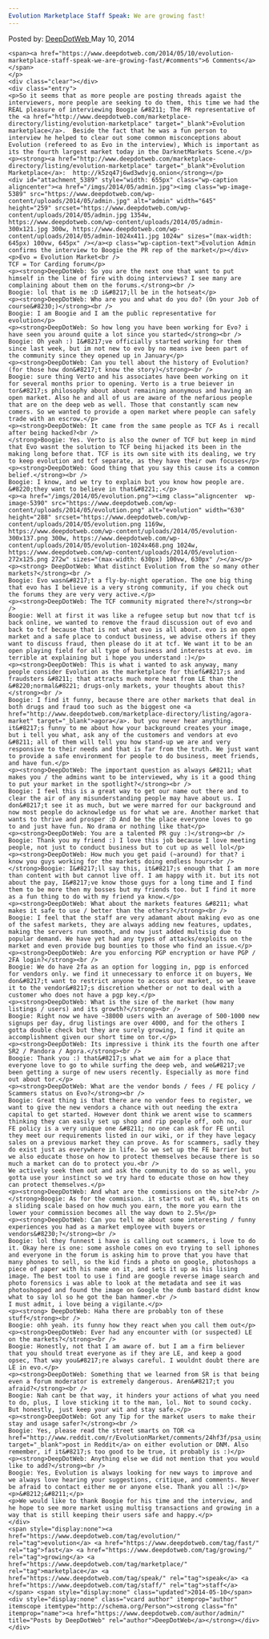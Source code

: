```yaml
---
Evolution Marketplace Staff Speak: We are growing fast!
---
```

<article class="post-listing post-5387 post type-post status-publish format-standard has-post-thumbnail hentry  tag-evolution tag-fast tag-growing tag-marketplace tag-speak tag-staff">
    <div class="post-inner">
        <span>Posted by: <a href="https://www.deepdotweb.com/author/admin/" title="">DeepDotWeb </a></span>
    <span>May 10, 2014</span>
    
    <span><a href="https://www.deepdotweb.com/2014/05/10/evolution-marketplace-staff-speak-we-are-growing-fast/#comments">6 Comments</a></span>
    </p>
    <div class="clear"></div>
    <div class="entry">
    <p>So it seems that as more people are posting threads agaist the interviewers, more people are seeking to do them, this time we had the REAL pleasure of interviewing Boogie &#8211; The PR representative of the <a href="http://www.deepdotweb.com/marketplace-directory/listing/evolution-marketplace" target="_blank">Evolution marketplace</a>.  Beside the fact that he was a fun person to interview he helped to clear out some common misconceptions about Evolution (refereed to as Evo in the interview), Which is important as its the fourth largest market today in the DarknetMarkets Scene.</p>
    <p><strong><a href="http://www.deepdotweb.com/marketplace-directory/listing/evolution-marketplace" target="_blank">Evolution Marketplace</a>:  http://k5zq47j6wd3wdvjq.onion</strong></p>
    <div id="attachment_5389" style="width: 655px" class="wp-caption aligncenter"><a href="/imgs/2014/05/admin.jpg"><img class="wp-image-5389" src="https://www.deepdotweb.com/wp-content/uploads/2014/05/admin.jpg" alt="admin" width="645" height="259" srcset="https://www.deepdotweb.com/wp-content/uploads/2014/05/admin.jpg 1354w, https://www.deepdotweb.com/wp-content/uploads/2014/05/admin-300x121.jpg 300w, https://www.deepdotweb.com/wp-content/uploads/2014/05/admin-1024x411.jpg 1024w" sizes="(max-width: 645px) 100vw, 645px" /></a><p class="wp-caption-text">Evolution Admin confirms the interview to Boogie the PR rep of the market</p></div>
    <p>Evo = Evolution Market<br />
    TCF = Tor Carding forum</p>
    <p><strong>DeepDotWeb: So you are the next one that want to put himself in the line of fire with doing interviews? I see many are complaining about them on the forums.</strong><br />
    Boogie: lol that is me :D i&#8217;ll be in the hotseat</p>
    <p><strong>DeepDotWeb: Who are you and what do you do? (On your Job of course&#8230;)</strong><br />
    Boogie: I am Boogie and I am the public representative for evolution</p>
    <p><strong>DeepDotWeb: So how long you have been working for Evo? i have seen you around quite a lot since you started</strong><br />
    Boogie: Oh yeah :) I&#8217;ve officially started working for them since last week, but im not new to evo by no means ive been part of the community since they opened up in January</p>
    <p><strong>DeepDotWeb: Can you tell about the history of Evolution? (for those how don&#8217;t know the story)</strong><br />
    Boogie: sure thing Verto and his associates have been working on it for several months prior to opening. Verto is a true beiever in tor&#8217;s philosophy about about remaining anonymous and having an open market. Also he and all of us are aware of the nefarious people that are on the deep web as well. Those that constantly scam new comers. So we wanted to provide a open market where people can safely trade with an escrow.</p>
    <p><strong>DeepDotWeb: It came from the same people as TCF As i recall after being hacked?<br />
    </strong>Boogie: Yes. Verto is also the owner of TCF but keep in mind that Evo wasnt the solution to TCF being hijacked its been in the making long before that. TCF is its own site with its dealing, we try to keep evolution and tcf separate, as they have their own focuses</p>
    <p><strong>DeepDotWeb: Good thing that you say this cause its a common belief.</strong><br />
    Boogie: I know, and we try to explain but you know how people are. &#8220;they want to believe in that&#8221;.</p>
    <p><a href="/imgs/2014/05/evolution.png"><img class="aligncenter  wp-image-5390" src="https://www.deepdotweb.com/wp-content/uploads/2014/05/evolution.png" alt="evolution" width="630" height="288" srcset="https://www.deepdotweb.com/wp-content/uploads/2014/05/evolution.png 1169w, https://www.deepdotweb.com/wp-content/uploads/2014/05/evolution-300x137.png 300w, https://www.deepdotweb.com/wp-content/uploads/2014/05/evolution-1024x468.png 1024w, https://www.deepdotweb.com/wp-content/uploads/2014/05/evolution-272x125.png 272w" sizes="(max-width: 630px) 100vw, 630px" /></a></p>
    <p><strong> DeepDotWeb: What distinct Evolution from the so many other markets?</strong><br />
    Boogie: Evo wasn&#8217;t a fly-by-night operation. The one big thing that evo has I believe is a very strong community, if you check out the forums they are very very active.</p>
    <p><strong>DeepDotWeb: The TCF community migrated there?</strong><br />
    Boogie: Well at first it was like a refugee setup but now that tcf is back online, we wanted to remove the fraud discussion out of evo and back to tcf because that is not what evo is all about. evo is an open market and a safe place to conduct business, we advise others if they want to discuss fraud, then please do it at tcf. We want it to be an open playing field for all type of business and interests at evo. im terrible at explaining but i hope you understand :)</p>
    <p><strong>DeepDotWeb: This is what i wanted to ask anyway, many people consider Evolution as the marketplace for thief&#8217;s and fraudsters &#8211; that attracts much more heat from LE than the &#8220;normal&#8221; drugs-only markets, your thoughts about this?</strong><br />
    Boogie: I find it funny, because there are other markets that deal in both drugs and fraud too such as the biggest one <a href="http://www.deepdotweb.com/marketplace-directory/listing/agora-market" target="_blank">agora</a>. but you never hear anything. it&#8217;s funny to me about how your background creates your image, but i tell you what, ask any of the customers and vendors at evo &#8211; all of them will tell you how stand-up we are and very responsive to their needs and that is far from the truth. We just want to provide a safe environment for people to do business, meet friends, and have fun.</p>
    <p><strong>DeepDotWeb: The important question as always &#8211; what makes you / the admins want to be interviewed, why is it a good thing to put your market in the spotlight?</strong><br />
    Boogie: I feel this is a great way to get our name out there and to clear the air of any misunderstanding people may have about us. I don&#8217;t see it as much, but we were marred for our background and now most people do acknowledge us for what we are. Another market that wants to thrive and prosper :D And be the place everyone loves to go to and just have fun. No drama or nothing like that</p>
    <p><strong>DeepDotWeb: You are a talented PR guy :)</strong><br />
    Boogie: Thank you my friend :) I love this job because I love meeting people, not just to conduct business but to cut up as well lol</p>
    <p><strong>DeepDotWeb: How much you get paid (~around) for that? i know you guys working for the markets doing endless hours<br />
    </strong>Boogie: I&#8217;ll say this, it&#8217;s enough that I am more than content with but cannot live off. I am happy with it. but its not about the pay, I&#8217;ve know those guys for a long time and I find them to be more then my bosses but my friends too. but I find it more as a fun thing to do with my friend ya know.</p>
    <p><strong>DeepDotWeb: What about the markets features &#8211; what makes it safe to use / better than the others?</strong><br />
    Boogie: I feel that the staff are very adamant about making evo as one of the safest markets, they are always adding new features, updates, making the servers run smooth, and now just added multisig due to popular demand. We have yet had any types of attacks/exploits on the market and even provide bug bounties to those who find an issue.</p>
    <p><strong>DeepDotWeb: Are you enforcing PGP encryption or have PGP / 2FA login?</strong><br />
    Boogie: We do have 2fa as an option for logging in, pgp is enforced for vendors only. we find it unnecessary to enforce it on buyers, We don&#8217;t want to restrict anyone to access our market, so we leave it to the vendor&#8217;s discretion whether or not to deal with a customer who does not have a pgp key.</p>
    <p><strong>DeepDotWeb: What is the size of the market (how many listings / users) and its growth?</strong><br />
    Boogie: Right now we have ~38000 users with an average of 500-1000 new signups per day, drug listings are over 4000, and for the others I gotta double check but they are surely growing, I find it quite an accomplishment given our short time on tor.</p>
    <p><strong>DeepDotWeb: Its impressive i think its the fourth one after SR2 / Pandora / Agora.</strong><br />
    Boogie: Thank you :) that&#8217;s what we aim for a place that everyone love to go to while surfing the deep web, and we&#8217;ve been getting a surge of new users recently. Especially as more find out about tor.</p>
    <p><strong>DeepDotWeb: What are the vendor bonds / fees / FE policy / Scammers status on Evo?</strong><br />
    Boogie: Great thing is that there are no vendor fees to register, we want to give the new vendors a chance with out needing the extra capital to get started. However dont think we arent wise to scammers thinking they can easily set up shop and rip people off, ooh no, our FE policy is a very unique one &#8211; no one can ask for FE until they meet our requirements listed in our wiki, or if they have legacy sales on a previous market they can prove. As for scammers, sadly they do exist just as everywhere in life. So we set up the FE barrier but we also educate those on how to protect themselves because there is so much a market can do to protect you.<br />
    We actively seek them out and ask the community to do so as well, you gotta use your instinct so we try hard to educate those on how they can protect themselves.</p>
    <p><strong>DeepDotWeb: And what are the commissions on the site?<br />
    </strong>Boogie: As for the commision. it starts out at 4%, but its on a sliding scale based on how much you earn, the more you earn the lower your commission becomes all the way down to 2.5%</p>
    <p><strong>DeepDotWeb: Can you tell me about some interesting / funny experiences you had as a market employee with buyers or vendors&#8230;?</strong><br />
    Boogie: lol they funnest i have is calling out scammers, i love to do it. Okay here is one: some asshole comes on evo trying to sell iphones and everyone in the forum is asking him to prove that you have that many phones to sell, so the kid finds a photo on google, photoshops a piece of paper with his name on it, and sets it up as his lising image. The best tool to use i find are google reverse image search and photo forensics i was able to look at the metadata and see it was photoshopped and found the image on Google the dumb bastard didnt know what to say lol so he got the ban hammer.<br />
    I must admit, i love being a vigilante.</p>
    <p><strong> DeepDotWeb: Haha there are probably ton of these stuff</strong><br />
    Boogie: ohh yeah. its funny how they react when you call them out</p>
    <p><strong>DeepDotWeb: Ever had any encounter with (or suspected) LE on the markets?</strong><br />
    Boogie: Honestly, not that I am aware of. but I am a firm believer that you should treat everyone as if they are LE, and keep a good opsec, That way you&#8217;re always careful. I wouldnt doubt there are LE in evo.</p>
    <p><strong>DeepDotWeb: Something that we learned from SR is that being even a forum moderator is extremely dangerous. Aren&#8217;t you afraid?</strong><br />
    Boogie: Nah cant be that way, it hinders your actions of what you need to do, plus, I love sticking it to the man, lol. Not to sound cocky. But honestly, just keep your wit and stay safe.</p>
    <p><strong>DeepDotWeb: Got any Tip for the market users to make their stay and usage safer?</strong><br />
    Boogie: Yes, please read the street smarts on TOR <a href="http://www.reddit.com/r/EvolutionMarket/comments/24hf3f/psa_using_your_street_smarts_on_the_deep_web/" target="_blank">post in Reddit</a> on either evolution or DNM. Also remember, if it&#8217;s too good to be true, it probably is :)</p>
    <p><strong>DeepDotWeb: Anything else we did not mention that you would like to add?</strong><br />
    Boogie: Yes, Evolution is always looking for new ways to improve and we always love hearing your suggestions, critique, and comments. Never be afraid to contact either me or anyone else. Thank you all :)</p>
    <p>&#8212;&#8211;</p>
    <p>We would like to thank Boogie for his time and the interview, and he hope to see more market using multisg transactions and growing in a way that is still keeping their users safe and happy.</p>
    </div>
    <span style="display:none"><a href="https://www.deepdotweb.com/tag/evolution/" rel="tag">evolution</a> <a href="https://www.deepdotweb.com/tag/fast/" rel="tag">fast</a> <a href="https://www.deepdotweb.com/tag/growing/" rel="tag">growing</a> <a href="https://www.deepdotweb.com/tag/marketplace/" rel="tag">marketplace</a> <a href="https://www.deepdotweb.com/tag/speak/" rel="tag">speak</a> <a href="https://www.deepdotweb.com/tag/staff/" rel="tag">staff</a></span> <span style="display:none" class="updated">2014-05-10</span>
    <div style="display:none" class="vcard author" itemprop="author" itemscope itemtype="http://schema.org/Person"><strong class="fn" itemprop="name"><a href="https://www.deepdotweb.com/author/admin/" title="Posts by DeepDotWeb" rel="author">DeepDotWeb</a></strong></div>
    </div>
</article>

